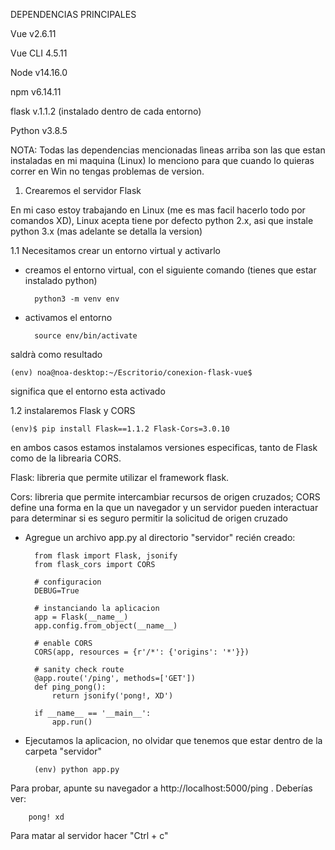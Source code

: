 DEPENDENCIAS PRINCIPALES

Vue v2.6.11

Vue CLI 4.5.11

Node v14.16.0

npm v6.14.11

flask v.1.1.2 (instalado dentro de cada entorno)

Python v3.8.5

NOTA: Todas las dependencias mencionadas lìneas arriba son las que estan instaladas en mi maquina (Linux) lo menciono para que cuando lo quieras correr en Win no tengas problemas de version.

1. Crearemos el servidor Flask

En mi caso estoy trabajando en Linux (me es mas facil hacerlo todo por comandos XD), Linux acepta tiene por defecto python 2.x, asi que instale python 3.x (mas adelante se detalla la version)

1.1 Necesitamos crear un entorno virtual y activarlo

- creamos el entorno virtual, con el siguiente comando (tienes que estar instalado python)


        python3 -m venv env

- activamos el entorno

        source env/bin/activate

saldrà como resultado

    (env) noa@noa-desktop:~/Escritorio/conexion-flask-vue$ 

significa que el entorno esta activado

1.2 instalaremos Flask y CORS

    (env)$ pip install Flask==1.1.2 Flask-Cors=3.0.10

en ambos casos estamos instalamos versiones especificas, tanto de Flask como de la librearia CORS.

Flask: libreria que permite utilizar el framework flask.

Cors: libreria que permite intercambiar recursos de origen cruzados; CORS define una forma en la que un navegador y un servidor pueden interactuar para determinar si es seguro permitir la solicitud de origen cruzado

- Agregue un archivo app.py al directorio "servidor" recién creado:

        from flask import Flask, jsonify
        from flask_cors import CORS

        # configuracion 
        DEBUG=True

        # instanciando la aplicacion
        app = Flask(__name__)
        app.config.from_object(__name__)

        # enable CORS
        CORS(app, resources = {r'/*': {'origins': '*'}})

        # sanity check route
        @app.route('/ping', methods=['GET'])
        def ping_pong():
            return jsonify('pong!, XD')

        if __name__ == '__main__':
            app.run()


- Ejecutamos la aplicacion, no olvidar que tenemos que estar dentro de la carpeta "servidor"

        (env) python app.py

Para probar, apunte su navegador a http://localhost:5000/ping . Deberías ver:

        pong! xd

Para matar al servidor hacer "Ctrl + c"